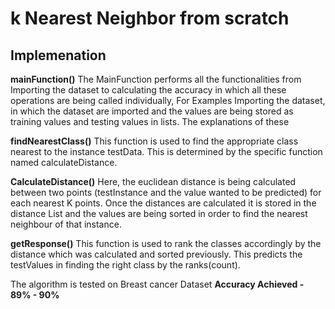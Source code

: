 # k Nearest Neighbor from scratch
## Implemenation
**mainFunction()**
The MainFunction performs all the functionalities from Importing the dataset to
calculating the accuracy in which all these operations are being called individually, For
Examples Importing the dataset, in which the dataset are imported and the values are
being stored as training values and testing values in lists. The explanations of these

**findNearestClass()**
This function is used to find the appropriate class nearest to the instance testData. This is
determined by the specific function named calculateDistance.

**CalculateDistance()**
Here, the euclidean distance is being calculated between two points (testInstance and
the value wanted to be predicted) for each nearest K points. Once the distances are
calculated it is stored in the distance List and the values are being sorted in order to find
the nearest neighbour of that instance. 

**getResponse()**
This function is used to rank the classes accordingly by the distance which was
calculated and sorted previously. This predicts the testValues in finding the right class by
the ranks(count).

The algorithm is tested on Breast cancer Dataset
**Accuracy Achieved - 89% - 90%**


